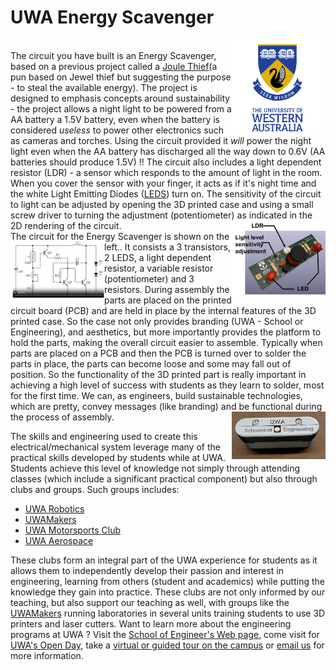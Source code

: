 # UWA Energy Scavenger
<img src="images\UWA-Full-Ver-CMYK3.png" alt="UWA logo"  align="right" width="150"/><br>
 The circuit you have built is an Energy Scavenger, based on a previous project called a [Joule Thief](https://www.instructables.com/Colour-Changing-Night-Joule-Thief/
 )(a pun based on Jewel thief but suggesting the purpose - to steal the available energy). The project is designed to emphasis concepts around sustainability - the project allows a night light to be powered from a AA battery a 1.5V battery, even when the battery is considered *useless* to power other electronics such as cameras and torches.  Using the circuit provided it *will* power the night light even when the AA battery has discharged all the way down to 0.6V (AA batteries should produce 1.5V) !! The circuit also includes a light dependent resistor (LDR) - a sensor which responds to the amount of light in the room.  When you cover the sensor with your finger, it acts as if it's night time and the white Light Emitting Diodes ([LEDS](https://en.wikipedia.org/wiki/Light-emitting_diode)) turn on.  The sensitivity of the circuit to light can be adjusted by opening the 3D printed case and using  a small screw driver to turning the adjustment (potentiometer) as indicated in the 2D rendering of the circuit. <img src="images\PCB_3DRenderdTop.png" alt="UWA logo"  align="right" width="150"/><br>
 The circuit for the Energy Scavenger is shown on the left.<img src="images\circuit.png" alt="UWA logo"  align="left" width="150"/>.  It consists a 3 transistors, 2 LEDS, a light dependent resistor, a variable resistor (potentiometer) and 3 resistors.  During assembly the parts are placed on the printed circuit board (PCB) and are held in place by the internal features of the 3D printed case.  So the case not only provides branding (UWA - School or Engineering), and aesthetics, but more importantly provides the platform to hold the parts, making the overall circuit easier to assemble.  Typically when parts are placed on a PCB and then the PCB is turned over to solder the parts in place, the parts can become loose and some may fall out of position.  So the functionality of the 3D printed part is really important in achieving a high level of success with students as they learn to solder, most for the first time.  We can, as engineers, build sustainable technologies, which are pretty, convey messages (like branding) and be functional during the process of assembly.
<img src="images\Assembled.jpg" alt="UWA logo"  align="right" width="150"/><br>

The skills and engineering used to create this electrical/mechanical system leverage many of the practical skills developed by students while at UWA.  Students achieve this level of knowledge not simply through attending classes (which include a significant practical component) but also through clubs and groups.  Such groups includes:<br>
* [UWA Robotics](https://uwarobotics.com.au/)
* [UWAMakers](https://www.facebook.com/uwamakers/posts/here-is-a-quick-guide-to-gaining-access-to-the-makers-lab-whether-you-wish-to-us/2339898429649541/)
* [UWA Motorsports Club](https://www.uwa.edu.au/facilities/motorsport)
* [UWA Aerospace](https://www.facebook.com/UWAAerospace/)<br>

These clubs form an integral part of the UWA experience for students as it allows them to independently develop their passion and interest in engineering, learning from others (student and academics) while putting the knowledge they gain into practice.  These clubs are not only informed by our teaching, but also support our teaching as well, with groups like the [UWAMakers](https://www.facebook.com/uwamakers/posts/here-is-a-quick-guide-to-gaining-access-to-the-makers-lab-whether-you-wish-to-us/2339898429649541/) running laboratories in several units training students to use 3D printers and laser cutters.  Want to learn more about the engineering programs at UWA ? Visit the [School of Engineer's Web page](https://www.uwa.edu.au/schools/engineering), come visit for [UWA's Open Day](https://www.uwa.edu.au/open-day), take a [virtual or guided tour on the campus](https://www.uwa.edu.au/study/campus-tours#guided-tours) or [email us](mailto:schoolops-eng@uwa.edu.au) for more information.
